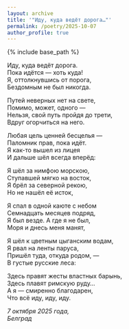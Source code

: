 ```yaml
---
layout: archive
title: '"Иду, куда ведёт дорога…"'
permalink: /poetry/2025-10-07
author_profile: true
---
```


{% include base_path %}

Иду, куда ведёт дорога. <br>
Пока идётся — хоть куда! <br>
Я, оттолкнувшись от порога, <br>
Бездомным не был никогда. <br>

Путей неверных нет на свете, <br>
Помимо, может, одного — <br>
Нельзя, свой путь пройдя до трети, <br>
Вдруг огорчиться на него. <br>

Любая цель ценней бесцелья — <br>
Паломник прав, пока идёт. <br>
Я как-то вышел из лицея <br>
И дальше шёл всегда вперёд: <br>

Я шёл за нимфою морскою, <br>
Ступавшей мягко на восток, <br>
Я брёл за северной рекою, <br>
Но не нашёл её исток, <br>

Я спал в одной каюте с небом <br>
Семнадцать месяцев подряд, <br>
Я был везде. А где я не был, <br>
Моря и днесь меня манят, <br>

Я шёл к цветным цыганским водам, <br>
Я рвал на ленты паруса, <br>
Пришёл туда, откуда родом, — <br>
В густые русские леса: <br>

Здесь правят жесты властных барынь, <br>
Здесь плавят римскую руду… <br>
А я — смиренно благодарен, <br>
Что всё иду, иду, иду. <br>

<i>7 октября 2025 года,</i> <br>
<i>Белград</i>